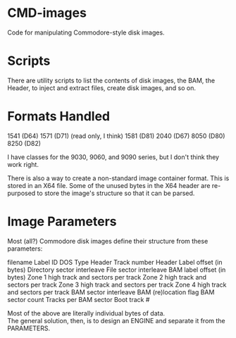 # CMD-images
Code for manipulating Commodore-style disk images.

# Scripts
There are utility scripts to list the contents of disk images, the BAM, 
the Header, to inject and extract files, create disk images, and so on.

# Formats Handled
1541 (D64)
1571 (D71) (read only, I think)
1581 (D81)
2040 (D67)
8050 (D80)
8250 (D82)

I have classes for the 9030, 9060, and 9090 series, but I don't think they work right.

There is also a way to create a non-standard image container format.
This is stored in an X64 file.  Some of the unused bytes in the X64 header
are re-purposed to store the image's structure so that it can be parsed.

# Image Parameters
Most (all?) Commodore disk images define their structure from these parameters:

filename
Label
ID
DOS Type
Header Track number
Header Label offset (in bytes)
Directory sector interleave
File sector interleave
BAM label offset (in bytes)
Zone 1 high track and sectors per track
Zone 2 high track and sectors per track
Zone 3 high track and sectors per track
Zone 4 high track and sectors per track
BAM sector interleave
BAM (re)location flag
BAM sector count
Tracks per BAM sector
Boot track #

Most of the above are literally individual bytes of data.  
The general solution, then, is to design an ENGINE and separate it from
the PARAMETERS.

